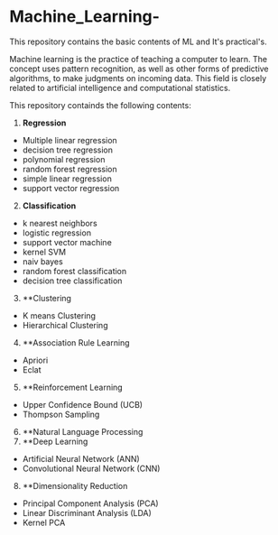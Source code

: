 # Machine_Learning-
This repository contains the basic contents of ML and It's practical's. 

Machine learning is the practice of teaching a computer to learn. The concept uses pattern recognition, as well as other forms of predictive algorithms, to make judgments on incoming data. This field is closely related to artificial intelligence and computational statistics.

This repository containds the following contents:
1. **Regression**
  * Multiple linear regression
  * decision tree regression
  * polynomial regression
  * random forest regression
  * simple linear regression
  * support vector regression
2. **Classification**
  * k nearest neighbors
  * logistic regression
  * support vector machine
  * kernel SVM
  * naiv bayes
  * random forest classification
  * decision tree classification
3. **Clustering
  * K means Clustering
  * Hierarchical Clustering
4. **Association Rule Learning
  * Apriori
  * Eclat
5. **Reinforcement Learning
  * Upper Confidence Bound (UCB)
  * Thompson Sampling
6. **Natural Language Processing
7. **Deep Learning
  * Artificial Neural Network (ANN)
  * Convolutional Neural Network (CNN)
8. **Dimensionality Reduction
  * Principal Component Analysis (PCA)
  * Linear Discriminant Analysis (LDA)
  * Kernel PCA
